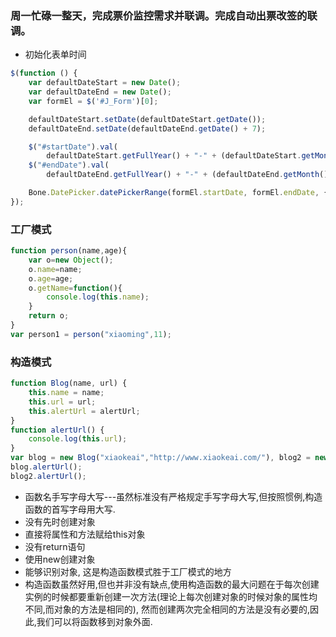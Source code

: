 ### 周一忙碌一整天，完成票价监控需求并联调。完成自动出票改签的联调。
* 初始化表单时间
```javascript
$(function () {
    var defaultDateStart = new Date();
    var defaultDateEnd = new Date();
    var formEl = $('#J_Form')[0];

    defaultDateStart.setDate(defaultDateStart.getDate());
    defaultDateEnd.setDate(defaultDateEnd.getDate() + 7);

    $("#startDate").val(
        defaultDateStart.getFullYear() + "-" + (defaultDateStart.getMonth() + 1) + "-" + defaultDateStart.getDate());
    $("#endDate").val(
        defaultDateEnd.getFullYear() + "-" + (defaultDateEnd.getMonth() + 1) + "-" + defaultDateEnd.getDate());

    Bone.DatePicker.datePickerRange(formEl.startDate, formEl.endDate, {});
});
```
### 工厂模式
```javascript
function person(name,age){
    var o=new Object();
    o.name=name;
    o.age=age;
    o.getName=function(){
        console.log(this.name);
    }
    return o;
}
var person1 = person("xiaoming",11); 
```

### 构造模式
```javascript
function Blog(name, url) {
    this.name = name;
    this.url = url;
    this.alertUrl = alertUrl;
}
function alertUrl() {
    console.log(this.url);
}
var blog = new Blog("xiaokeai","http://www.xiaokeai.com/"), blog2 = new Blog("xiaomeinv","http://www.123.com/");
blog.alertUrl();
blog2.alertUrl();
```
* 函数名手写字母大写---虽然标准没有严格规定手写字母大写,但按照惯例,构造函数的首写字母用大写.
* 没有先时创建对象
* 直接将属性和方法赋给this对象
* 没有return语句
* 使用new创建对象
* 能够识别对象, 这是构造函数模式胜于工厂模式的地方
* 构造函数虽然好用,但也并非没有缺点,使用构造函数的最大问题在于每次创建实例的时候都要重新创建一次方法(理论上每次创建对象的时候对象的属性均不同,而对象的方法是相同的),
然而创建两次完全相同的方法是没有必要的,因此,我们可以将函数移到对象外面.